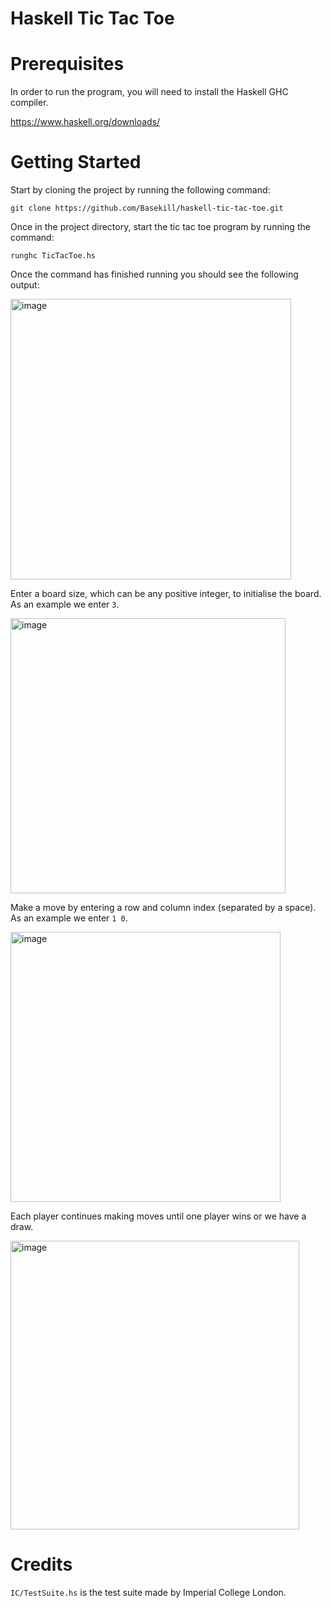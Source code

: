 # Haskell Tic Tac Toe

# Prerequisites

In order to run the program, you will need to install the Haskell GHC compiler.

https://www.haskell.org/downloads/

# Getting Started

Start by cloning the project by running the following command:

 `git clone https://github.com/Basekill/haskell-tic-tac-toe.git`

Once in the project directory, start the tic tac toe program by running the command:

`runghc TicTacToe.hs`

Once the command has finished running you should see the following output:

<img width="449" alt="image" src="https://user-images.githubusercontent.com/62472947/148194089-c21f5c82-b596-455b-982b-bd910d86aa26.png">

Enter a board size, which can be any positive integer, to initialise the board. As an example we enter `3`.

<img width="440" alt="image" src="https://user-images.githubusercontent.com/62472947/148194836-f3431691-7944-4bad-98cb-5bd39536f5bf.png">

Make a move by entering a row and column index (separated by a space). As an example we enter `1 0`.

<img width="432" alt="image" src="https://user-images.githubusercontent.com/62472947/148195059-e5fc9c18-caca-4497-9bb3-52c93d142c3b.png">

Each player continues making moves until one player wins or we have a draw.

<img width="462" alt="image" src="https://user-images.githubusercontent.com/62472947/148195258-114e6784-678c-4e39-8f84-17d5a65de711.png">

# Credits

`IC/TestSuite.hs` is the test suite made by Imperial College London.
